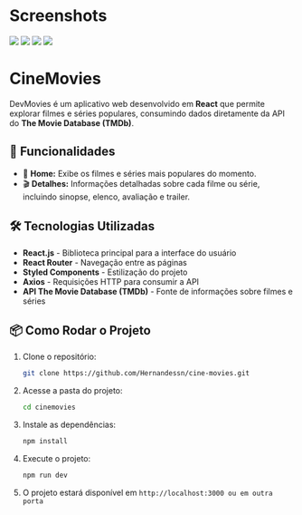 # Screenshots

<img src="https://github.com/Hernandessn/dev-movies/blob/main/src/screenshots/screenshot-1.png?raw=true" />
<img src="https://github.com/Hernandessn/dev-movies/blob/main/src/screenshots/screenshot-4.png?raw=true" />
<img src="https://github.com/Hernandessn/dev-movies/blob/main/src/screenshots/screenshot-2.png?raw=true" />
<img src="https://github.com/Hernandessn/dev-movies/blob/main/src/screenshots/screenshot-3.png?raw=true
" />

# CineMovies

DevMovies é um aplicativo web desenvolvido em **React** que permite explorar filmes e séries populares, consumindo dados diretamente da API do **The Movie Database (TMDb)**.

## 🚀 Funcionalidades

- 📌 **Home:** Exibe os filmes e séries mais populares do momento.
- 🎬 **Detalhes:** Informações detalhadas sobre cada filme ou série, incluindo sinopse, elenco, avaliação e trailer.

## 🛠️ Tecnologias Utilizadas

- **React.js** - Biblioteca principal para a interface do usuário
- **React Router** - Navegação entre as páginas
- **Styled Components** - Estilização do projeto
- **Axios** - Requisições HTTP para consumir a API
- **API The Movie Database (TMDb)** - Fonte de informações sobre filmes e séries

## 📦 Como Rodar o Projeto

1. Clone o repositório:
   ```sh
   git clone https://github.com/Hernandessn/cine-movies.git
   ```

2. Acesse a pasta do projeto:
   ```sh
   cd cinemovies
   ```

3. Instale as dependências:
   ```sh
   npm install
   ```

4. Execute o projeto:
   ```sh
   npm run dev
   ```

6. O projeto estará disponível em `http://localhost:3000 ou em outra porta`



